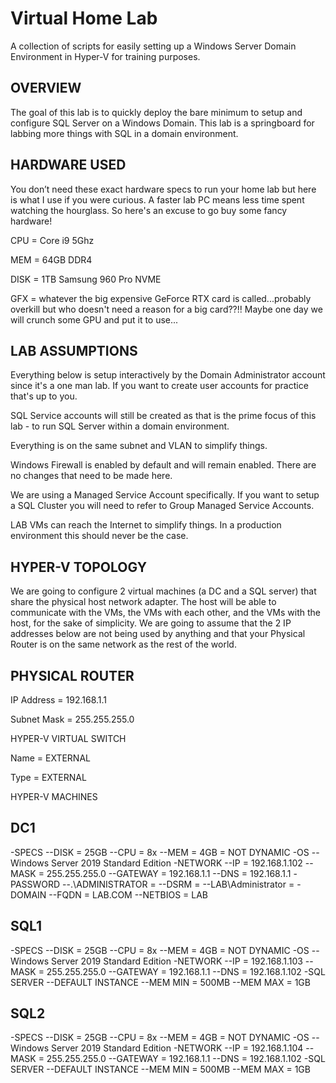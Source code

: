 # Virtual Home Lab
A collection of scripts for easily setting up a Windows Server Domain Environment in Hyper-V for training purposes.



## OVERVIEW

The goal of this lab is to quickly deploy the bare minimum to setup and configure SQL Server on a Windows Domain.  This lab is a springboard for labbing more things with SQL in a domain environment.

## HARDWARE USED

You don’t need these exact hardware specs to run your home lab but here is what I use if you were curious.  A faster lab PC means less time spent watching the hourglass.  So here's an excuse to go buy some fancy hardware!

CPU = Core i9 5Ghz

MEM = 64GB DDR4

DISK = 1TB Samsung 960 Pro NVME

GFX = whatever the big expensive GeForce RTX card is called...probably overkill but who doesn't need a reason for a big card??!!  Maybe one day we will crunch some GPU and put it to use...

## LAB ASSUMPTIONS

Everything below is setup interactively by the Domain Administrator account since it's a one man lab.  If you want to create user accounts for practice that's up to you.

SQL Service accounts will still be created as that is the prime focus of this lab - to run SQL Server within a domain environment.

Everything is on the same subnet and VLAN to simplify things.

Windows Firewall is enabled by default and will remain enabled.  There are no changes that need to be made here.

We are using a Managed Service Account specifically.  If you want to setup a SQL Cluster you will need to refer to Group Managed Service Accounts.

LAB VMs can reach the Internet to simplify things.  In a production environment this should never be the case.

## HYPER-V TOPOLOGY

We are going to configure 2 virtual machines (a DC and a SQL server) that share the physical host network adapter.  The host will be able to communicate with the VMs, the VMs with each other, and the VMs with the host, for the sake of simplicity.  We are going to assume that the 2 IP addresses below are not being used by anything and that your Physical Router is on the same network as the rest of the world.

## PHYSICAL ROUTER

IP Address = 192.168.1.1

Subnet Mask = 255.255.255.0

HYPER-V VIRTUAL SWITCH

Name = EXTERNAL

Type = EXTERNAL

HYPER-V MACHINES

## DC1

-SPECS
--DISK = 25GB
--CPU = 8x
--MEM = 4GB = NOT DYNAMIC
-OS
--Windows Server 2019 Standard Edition
-NETWORK
--IP = 192.168.1.102
--MASK = 255.255.255.0
--GATEWAY = 192.168.1.1
--DNS = 192.168.1.1
-PASSWORD
--.\ADMINISTRATOR = <StrongPassword>
--DSRM = <StrongPassword>
--LAB\Administrator = <StrongPassword>
-DOMAIN
--FQDN = LAB.COM
--NETBIOS = LAB
  
## SQL1

-SPECS
--DISK = 25GB
--CPU = 8x
--MEM = 4GB = NOT DYNAMIC
-OS
--Windows Server 2019 Standard Edition
-NETWORK
--IP = 192.168.1.103
--MASK = 255.255.255.0
--GATEWAY = 192.168.1.1
--DNS = 192.168.1.102
-SQL SERVER
--DEFAULT INSTANCE
--MEM MIN = 500MB
--MEM MAX = 1GB

## SQL2

-SPECS
--DISK = 25GB
--CPU = 8x
--MEM = 4GB = NOT DYNAMIC
-OS
--Windows Server 2019 Standard Edition
-NETWORK
--IP = 192.168.1.104
--MASK = 255.255.255.0
--GATEWAY = 192.168.1.1
--DNS = 192.168.1.102
-SQL SERVER
--DEFAULT INSTANCE
--MEM MIN = 500MB
--MEM MAX = 1GB

